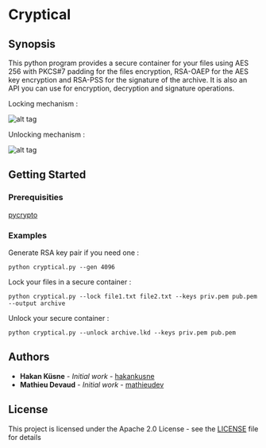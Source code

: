 # Cryptical

## Synopsis

This python program provides a secure container for your files using AES 256 with PKCS#7 padding for the files encryption, RSA-OAEP for the AES key encryption and RSA-PSS for the signature of the archive. It is also an API you can use for encryption, decryption and signature operations.

Locking mechanism :

![alt tag](https://raw.githubusercontent.com/mathieudev/Cryptical/master/img/lock.png)

Unlocking mechanism :

![alt tag](https://raw.githubusercontent.com/mathieudev/Cryptical/master/img/unlock.png)

## Getting Started

### Prerequisities

[pycrypto](https://pypi.python.org/pypi/pycrypto)

### Examples

Generate RSA key pair if you need one :

```
python cryptical.py --gen 4096
```
Lock your files in a secure container :

```
python cryptical.py --lock file1.txt file2.txt --keys priv.pem pub.pem --output archive
```

Unlock your secure container :

```
python cryptical.py --unlock archive.lkd --keys priv.pem pub.pem
```

## Authors

* **Hakan Küsne** - *Initial work* - [hakankusne](https://github.com/hakankusne)
* **Mathieu Devaud** - *Initial work* - [mathieudev](https://github.com/mathieudev)


## License

This project is licensed under the Apache 2.0 License - see the [LICENSE](LICENSE) file for details

